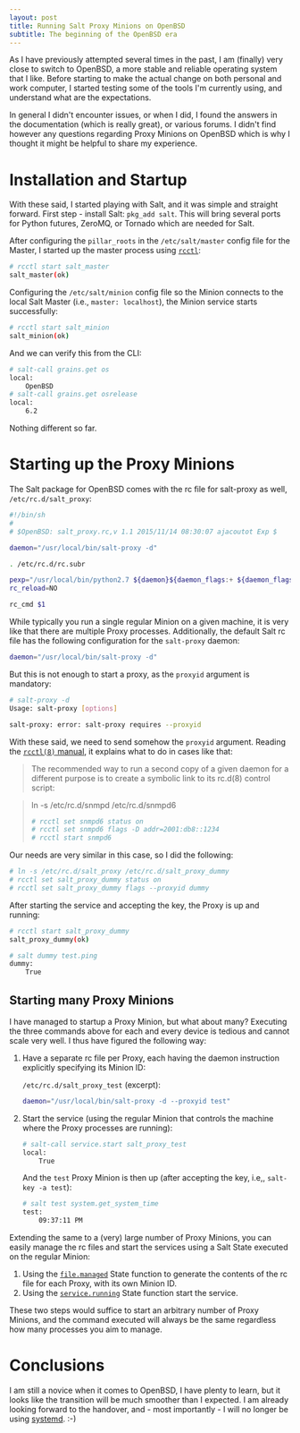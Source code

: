 ```yaml
---
layout: post
title: Running Salt Proxy Minions on OpenBSD
subtitle: The beginning of the OpenBSD era
---
```


As I have previously attempted several times in the past, I am (finally) very
close to switch to OpenBSD, a more stable and reliable operating system that I
like. Before starting to make the actual change on both personal and work
computer, I started testing some of the tools I'm currently using, and understand
what are the expectations.

In general I didn't encounter issues, or when I did, I found the answers
in the documentation (which is really great), or various forums. I didn't find
however any questions regarding Proxy Minions on OpenBSD which is why I thought
it might be helpful to share my experience.

Installation and Startup
========================

With these said, I started playing with Salt, and it was simple and straight
forward. First step - install Salt: ``pkg_add salt``. This will bring several
ports for Python futures, ZeroMQ, or Tornado which are needed for Salt.

After configuring the ``pillar_roots`` in the ``/etc/salt/master`` config file
for the Master, I started up the master process using
[``rcctl``](https://man.openbsd.org/rcctl):

```bash
# rcctl start salt_master
salt_master(ok)
```

Configuring the ``/etc/salt/minion`` config file so the Minion connects to the
local Salt Master (i.e., ``master: localhost``), the Minion service starts
successfully:

```bash
# rcctl start salt_minion
salt_minion(ok)
```

And we can verify this from the CLI:

```bash
# salt-call grains.get os
local:
    OpenBSD
# salt-call grains.get osrelease
local:
    6.2
```

Nothing different so far.


Starting up the Proxy Minions
=============================

The Salt package for OpenBSD comes with the rc file for salt-proxy as well,
``/etc/rc.d/salt_proxy``:

```bash
#!/bin/sh
#
# $OpenBSD: salt_proxy.rc,v 1.1 2015/11/14 08:30:07 ajacoutot Exp $

daemon="/usr/local/bin/salt-proxy -d"

. /etc/rc.d/rc.subr

pexp="/usr/local/bin/python2.7 ${daemon}${daemon_flags:+ ${daemon_flags}}"
rc_reload=NO

rc_cmd $1
```

While typically you run a single regular Minion on a given machine, it is very
like that there are multiple Proxy processes. Additionally, the default Salt rc
file has the following configuration for the ``salt-proxy`` daemon:

```bash
daemon="/usr/local/bin/salt-proxy -d"
```

But this is not enough to start a proxy, as the ``proxyid`` argument is
mandatory:

```bash
# salt-proxy -d
Usage: salt-proxy [options]

salt-proxy: error: salt-proxy requires --proxyid
```

With these said, we need to send somehow the ``proxyid`` argument. Reading the
[``rcctl(8)`` manual](https://man.openbsd.org/rcctl), it explains what to do
in cases like that:

> The recommended way to run a second copy of a given daemon for a different
> purpose is to create a symbolic link to its rc.d(8) control script:

> ln -s /etc/rc.d/snmpd /etc/rc.d/snmpd6 
> ```bash
> # rcctl set snmpd6 status on 
> # rcctl set snmpd6 flags -D addr=2001:db8::1234 
> # rcctl start snmpd6
> ```

Our needs are very similar in this case, so I did the following:

```bash
# ln -s /etc/rc.d/salt_proxy /etc/rc.d/salt_proxy_dummy
# rcctl set salt_proxy_dummy status on
# rcctl set salt_proxy_dummy flags --proxyid dummy
```

After starting the service and accepting the key, the Proxy is up and running:

```bash
# rcctl start salt_proxy_dummy
salt_proxy_dummy(ok)
```

```bash
# salt dummy test.ping
dummy:
    True
```

Starting many Proxy Minions
---------------------------

I have managed to startup a Proxy Minion, but what about many? Executing the
three commands above for each and every device is tedious and cannot scale very
well. I thus have figured the following way:

1. Have a separate rc file per Proxy, each having the daemon instruction
   explicitly specifying its Minion ID:

   ``/etc/rc.d/salt_proxy_test`` (excerpt):
   
   ```bash
   daemon="/usr/local/bin/salt-proxy -d --proxyid test"
   ```

2. Start the service (using the regular Minion that controls the machine where
   the Proxy processes are running):

   ```bash
   # salt-call service.start salt_proxy_test
   local:
       True
   ```
  
   And the ``test`` Proxy Minion is then up (after accepting the key, i.e,,
   ``salt-key -a test``):
   
   ```bash
   # salt test system.get_system_time
   test:
       09:37:11 PM
   ```

Extending the same to a (very) large number of Proxy Minions, you can easily
manage the rc files and start the services using a Salt State executed on the
regular Minion:

1. Using the [``file.managed``](https://docs.saltstack.com/en/latest/ref/states/all/salt.states.file.html#salt.states.file.managed)
   State function to generate the contents of the rc file for each Proxy, with its
   own Minion ID.
2. Using the [``service.running``](https://docs.saltstack.com/en/latest/ref/states/all/salt.states.service.html#salt.states.service.running)
   State function start the service.

These two steps would suffice to start an arbitrary number of Proxy Minions, and
the command executed will always be the same regardless how many processes you
aim to manage.

Conclusions
===========

I am still a novice when it comes to OpenBSD, I have plenty to learn, but it
looks like the transition will be much smoother than I expected. I am already
looking forward to the handover, and - most importantly - I will no longer be
using [systemd](https://twitter.com/systemdsucks). :-)
